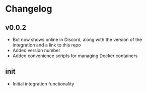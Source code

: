 # Changelog

## v0.0.2

* Bot now shows online in Discord, along with the version of the integration and a link to this repo
* Added version number
* Added convenience scripts for managing Docker containers

## init

* Initial integration functionality
